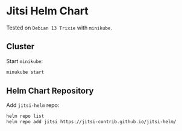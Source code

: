 # Jitsi Helm Chart

Tested on `Debian 13 Trixie` with `minikube`.

## Cluster

Start `minikube`:

```bash
minukube start
```

## Helm Chart Repository

Add `jitsi-helm` repo:

```bash
helm repo list
helm repo add jitsi https://jitsi-contrib.github.io/jitsi-helm/
```
